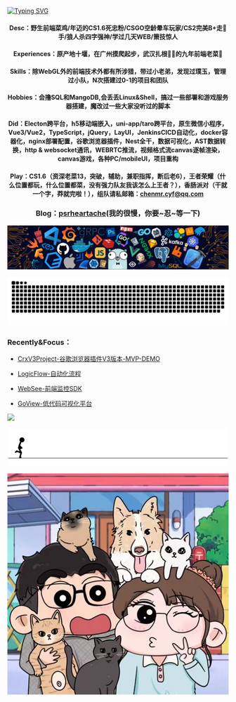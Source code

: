 <!--   my-ticker -->    
[![Typing SVG](https://readme-typing-svg.herokuapp.com?color=%2336BCF7&center=true&vCenter=true&width=600&lines=Hi+there+👋,+I+am+Chinfal;+Welcome+to+My+Profile!;Over+9+years+of+programming+experience;Always+learning+new+things)](https://git.io/typing-svg)

#### <p align="center">Desc：野生前端菜鸡/年迈的CS1.6死忠粉/CSGO空龄晕车玩家/CS2完美B+走🐔手/狼人杀四字强神/学过几天WEB/箫技惊人</p>  
#### <p align="center">Experiences：原产地十堰，在广州摸爬起步，武汉扎根🐶🔥的九年前端老菜🐔</p>
#### <p align="center">Skills：除WebGL外的前端技术外都有所涉猎，带过小老弟，发现过璞玉，管理过小队，N次搭建过0-1的项目和团队</p>
#### <p align="center">Hobbies：会撸SQL和MangoDB,会丢丢Linux&Shell，搞过一些部署和游戏服务器搭建，魔改过一些大家没听过的脚本</p>
#### <p align="center">Did：Electon跨平台，h5移动端嵌入，uni-app/taro跨平台，原生微信小程序，Vue3/Vue2，TypeScript，jQuery，LayUI，JenkinsCICD自动化，docker容器化，nginx部署配置，谷歌浏览器插件，Nest全干，数据可视化，AST数据转换，http & websocket通讯，WEBRTC推流，视频格式流canvas逐帧渲染，canvas游戏，各种PC/mobileUI，项目重构</p>
#### <p align="center">Play：CS1.6（资深老菜13，突破，辅助，兼职指挥，断后老6），王者荣耀（什么位置都玩，什么位置都菜，没有强力队友我该怎么上王者？），香肠派对（干就一个字，莽就完啦！），组队请私邮箱：chenmr.cyf@qq.com</p>
   
###  <p align="center">Blog：[psrheartache](https://psrheartache.vercel.app/)(我的很慢，你要~忍~等一下)</p>

<!-- I like -->
<div align="center"><img src="./images/love-code.png" /></div>

<p align="center">
  <img src="./images/github-contribution-grid-snake.svg" />  
</p>

### Recently&Focus：
+ [CrxV3Project-谷歌浏览器插件V3版本-MVP-DEMO](https://github.com/psrheartache/crx-v3-project)

+ [LogicFlow-自动化流程](https://github.com/didi/LogicFlow)

+ [WebSee-前端监控SDK](https://github.com/xy-sea/web-see) 

+ [GoView-低代码可视化平台](https://gitee.com/dromara/go-view#https://gitee.com/link?target=https%3A%2F%2Fwww.mtruning.club%2F)


![](https://access-counter.vercel.app/api/counter?name=psrheartache)

<p align="center">
  <img src="./images/freedom.gif" />  
</p>

<p align="center">
  <img src="./images/BR3AK24ROUGH-T1M.jpg" />  
</p>
